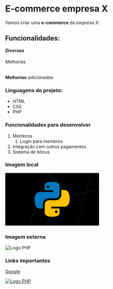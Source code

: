 # E-commerce empresa X

Vamos criar uma **e-commerce** da *empresa X*.

## Funcionalidades:

_**Diversas**_

###### Melhorias

__Melhorias__ _adicionadas_

### Linguagens do projeto:

* HTML
* CSS
* PHP

### Funcionalidades para desenvolver

1. Membros
    1. Login para membros
2. Integração com outros pagamentos
3. Sistema de bônus

### Imagem local

![Logo do python](img/python.png)

### Imagem externa

![Logo PHP](https://upload.wikimedia.org/wikipedia/commons/thumb/2/27/PHP-logo.svg/711px-PHP-logo.svg.png)

### Links importantes

[Google](https://www.google.com/)

[![Logo PHP](https://upload.wikimedia.org/wikipedia/commons/thumb/2/27/PHP-logo.svg/711px-PHP-logo.svg.png)](https://www.google.com/)